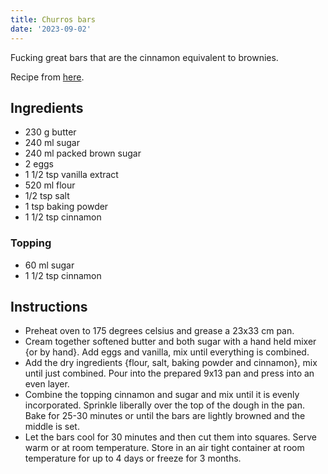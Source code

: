 ```yaml
---
title: Churros bars
date: '2023-09-02'
---
```


Fucking great bars that are the cinnamon equivalent to brownies.

Recipe from [here](https://practicallyhomemade.com/churro-bars-recipe/#wprm-recipe-container-7080).

## Ingredients

* 230 g butter
* 240 ml sugar
* 240 ml packed brown sugar
* 2 eggs
* 1 1/2 tsp vanilla extract
* 520 ml flour
* 1/2 tsp salt
* 1 tsp baking powder
* 1 1/2 tsp cinnamon

### Topping

* 60 ml sugar
* 1 1/2 tsp cinnamon

## Instructions

* Preheat oven to 175 degrees celsius and grease a 23x33 cm pan.
* Cream together softened butter and both sugar with a hand held mixer {or by hand}. Add eggs and vanilla, mix until everything is combined.
* Add the dry ingredients {flour, salt, baking powder and cinnamon}, mix until just combined. Pour into the prepared 9x13 pan and press into an even layer.
* Combine the topping cinnamon and sugar and mix until it is evenly incorporated. Sprinkle liberally over the top of the dough in the pan. Bake for 25-30 minutes or until the bars are lightly browned and the middle is set.
* Let the bars cool for 30 minutes and then cut them into squares. Serve warm or at room temperature. Store in an air tight container at room temperature for up to 4 days or freeze for 3 months.
